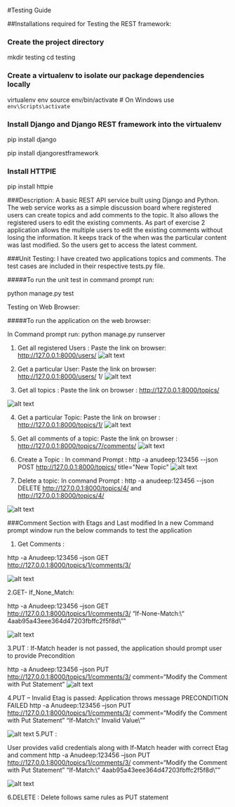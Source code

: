 #Testing Guide

##Installations required for Testing the REST framework: 
### Create the project directory
mkdir testing
cd testing

### Create a virtualenv to isolate our package dependencies locally
virtualenv env
source env/bin/activate  # On Windows use `env\Scripts\activate`

### Install Django and Django REST framework into the virtualenv
pip install django

pip install djangorestframework

### Install HTTPIE
pip install httpie

###Description: 
A basic REST API service built using Django and Python. The web service works as a simple discussion board where registered users can create topics and add comments to the topic. 
It also allows the registered users to edit the existing comments.
As part of exercise 2 application allows the multiple users to edit the existing comments without losing the information.
It keeps track of the when was the particular content was last modified. So the users get to access the latest comment.

###Unit Testing:
I have created two applications topics and comments. The test cases are included in their respective tests.py file.

#####To run the unit test in command prompt run:

python manage.py test

Testing on Web Browser:

#####To run the application on the web browser:
	
In Command prompt run: python manage.py runserver

1.	Get all registered Users :
Paste the link on browser: http://127.0.0.1:8000/users/ 
 ![alt text](https://github.com/anudeepchen/MyProject/blob/master/Exablox/Get_Users.JPG)


2.	Get a particular User:
Paste the link on browser: http://127.0.0.1:8000/users/ 1/
![alt text](https://github.com/anudeepchen/MyProject/blob/master/Exablox/get_particular_user.JPG)
 

	
3.	Get all topics :
Paste the link on browser : http://127.0.0.1:8000/topics/

 ![alt text](https://github.com/anudeepchen/MyProject/blob/master/Exablox/get_all_topics.JPG)


4.	Get a particular Topic:
Paste the link on browser : http://127.0.0.1:8000/topics/1/
 ![alt text](https://github.com/anudeepchen/MyProject/blob/master/Exablox/get_particular_topic.JPG)


5.	Get all comments of a topic:
Paste the link on browser : http://127.0.0.1:8000/topics/7/comments/
 ![alt text](https://github.com/anudeepchen/MyProject/blob/master/Exablox/get_topic_comments.JPG)


6.	Create a Topic :
In command Prompt :
http -a anudeep:123456 --json POST http://127.0.0.1:8000/topics/ title="New Topic" 
![alt text](https://github.com/anudeepchen/MyProject/blob/master/Exablox/Create_Topic.JPG)
 

 
7.	Delete a topic:
In command Prompt :
http -a anudeep:123456 --json DELETE http://127.0.0.1:8000/topics/4/
and 
http://127.0.0.1:8000/topics/4/

 ![alt text](https://github.com/anudeepchen/MyProject/blob/master/Exablox/Delete.JPG)


###Comment Section with Etags and Last modified
In a new Command prompt window run the below commands to test the application

1.	Get Comments :

http  -a Anudeep:123456 –json GET http://127.0.0.1:8000/topics/1/comments/3/
 
  ![alt text](https://github.com/anudeepchen/MyProject/blob/master/Exablox/Etag_Get.JPG)

2.GET- If_None_Match:

http  -a Anudeep:123456 –json GET http://127.0.0.1:8000/topics/1/comments/3/ “If-None-Match:\“ 4aab95a43eee364d47203fbffc2f5f8d\””
 
   ![alt text](https://github.com/anudeepchen/MyProject/blob/master/Exablox/Etag_Get_If_None_Match.JPG)

3.PUT : If-Match header is not passed, the application should prompt user to provide Precondition

http  -a Anudeep:123456 –json PUT  http://127.0.0.1:8000/topics/1/comments/3/ comment=“Modify the Comment with Put Statement”
  ![alt text](https://github.com/anudeepchen/MyProject/blob/master/Exablox/Etag_Put_Pre_Condition.JPG)

4.PUT – Invalid Etag is passed: Application throws message PRECONDITION FAILED
http  -a Anudeep:123456 –json PUT  http://127.0.0.1:8000/topics/1/comments/3/ comment=“Modify the Comment with Put Statement” “If-Match:\“ Invalid Value\””
 
 ![alt text](https://github.com/anudeepchen/MyProject/blob/master/Exablox/Etag_Put_Pre_Condition_failed.JPG)
5.PUT :

User provides valid credentials along with If-Match header with correct Etag and comment 
http  -a Anudeep:123456 –json PUT  http://127.0.0.1:8000/topics/1/comments/3/ comment=“Modify the Comment with Put Statement” “If-Match:\“ 4aab95a43eee364d47203fbffc2f5f8d\””

  ![alt text](https://github.com/anudeepchen/MyProject/blob/master/Exablox/Etag_Put.JPG)


6.DELETE : Delete follows same rules as PUT statement



